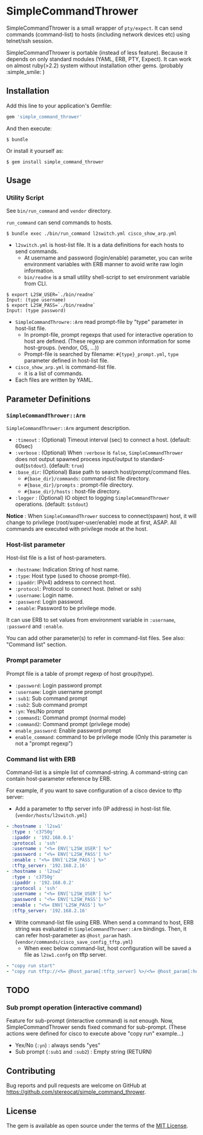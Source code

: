 # SimpleCommandThrower

SimpleCommandThrower is a small wrapper of `pty/expect`.
It can send commands (command-list) to hosts (including network devices etc)
using telnet/ssh session.

SimpleCommandThrower is portable (instead of less feature).
Because it depends on only standard modules (YAML, ERB, PTY, Expect).
It can work on almost ruby(>2.2) system without installation other gems. (probably :simple_smile: )

## Installation

Add this line to your application's Gemfile:

```ruby
gem 'simple_command_thrower'
```

And then execute:

    $ bundle

Or install it yourself as:

    $ gem install simple_command_thrower

## Usage

### Utility Script
See `bin/run_command` and `vendor` directory.

`run_command` can send commands to hosts.

    $ bundle exec ./bin/run_command l2switch.yml cisco_show_arp.yml

- `l2switch.yml` is host-list file.
  It is a data definitions for each hosts to send commands.
  - At username and password (login/enable) parameter,
    you can write environment variables with ERB manner to avoid write raw login information.
  - `bin/readne` is a small utility shell-script to set environment variable from CLI.

```
$ export L2SW_USER=`./bin/readne`
Input: (type username)
$ export L2SW_PASS=`./bin/readne`
Input: (type password)
```

- `SimpleCommandThrowre::Arm` read prompt-file by "type" parameter in host-list file.
  - In prompt-file, prompt regexps that used for interactive operation to host
    are defined. (These regexp are common information for some host-groups. (vendor, OS, ...))
  - Prompt-file is searched by filename: `#{type}_prompt.yml`,
    `type` parameter defined in host-list file.
- `cisco_show_arp.yml` is command-list file.
  - it is a list of commands.
- Each files are written by YAML.

## Parameter Definitions

### `SimpleCommandThrower::Arm`

`SimpleCommandThrower::Arm` argument description.
- `:timeout` : (Optional) Timeout interval (sec) to connect a host. (default: 60sec)
- `:verbose` : (Optional) When `:verbose` is `false`,
  `SimpleCommandThrower` does not output spawned process input/output to standard-out(`$stdout`).
  (default: `true`)
- `:base_dir`: (Optional) Base path to search host/prompt/command files.
  - `#{base_dir}/commands`: command-list file directory.
  - `#{base_dir}/prompts` : prompt-file directory.
  - `#{base_dir}/hosts` : host-file directory.
- `:logger` : (Optional) IO object to logging `SimpleCommandThrower` operations. (default: `$stdout`)

**Notice** : When `SimpleCommandThrower` success to connect(spawn) host,
it will change to privilege (root/super-user/enable) mode at first, ASAP.
All commands are executed with privilege mode at the host.

### Host-list parameter
Host-list file is a list of host-parameters.
- `:hostname`: Indication String of host name.
- `:type`: Host type (used to choose prompt-file).
- `:ipaddr`: IP(v4) address to connect host.
- `:protocol`: Protocol to connect host. (telnet or ssh)
- `:username`: Login name.
- `:password`: Login password.
- `:enable`: Password to be privilege mode.

It can use ERB to set values from environment variable in `:username`, `:password` and `:enable`.

You can add other parameter(s) to refer in command-list files.
See also: "Command list" section.

### Prompt parameter
Prompt file is a table of prompt regexp of host group(type).
- `:password`: Login password prompt
- `:username`: Login username prompt
- `:sub1`: Sub command prompt
- `:sub2`: Sub command prompt
- `:yn`: Yes/No prompt
- `:command1`: Command prompt (normal mode)
- `:command2`: Command prompt (privilege mode)
- `enable_password`: Enable password prompt
- `enable_command`: command to be privilege mode
  (Only this parameter is not a "prompt regexp")

### Command list with ERB
Command-list is a simple list of command-string.
A command-string can contain host-parameter reference by ERB.

For example, if you want to save configuration of a cisco device to tftp server:
- Add a parameter to tftp server info (IP address) in host-list file. (`vendor/hosts/l2switch.yml`)
```YAML
- :hostname : 'l2sw1'
  :type : 'c3750g'
  :ipaddr : '192.168.0.1'
  :protocol : 'ssh'
  :username : "<%= ENV['L2SW_USER'] %>"
  :password : "<%= ENV['L2SW_PASS'] %>"
  :enable : "<%= ENV['L2SW_PASS'] %>"
  :tftp_server: '192.168.2.16'
- :hostname : 'l2sw2'
  :type : 'c3750g'
  :ipaddr : '192.168.0.2'
  :protocol : 'ssh'
  :username : "<%= ENV['L2SW_USER'] %>"
  :password : "<%= ENV['L2SW_PASS'] %>"
  :enable : "<%= ENV['L2SW_PASS'] %>"
  :tftp_server: '192.168.2.16'
```

- Write command-list file using ERB.
  When send a command to host, ERB string was evaluated in `SimpleCommandThrower::Arm` bindings.
  Then, it can refer host-parameter as `@host_param` hash. (`vendor/commands/cisco_save_config_tftp.yml`)
  -  When exec below command-list, host configuration will be saved a file as `l2sw1.confg` on tftp server.

```YAML
- "copy run start"
- "copy run tftp://<%= @host_param[:tftp_server] %>/<%= @host_param[:hostname] %>.confg"
```

## TODO

### Sub prompt operation (interactive command)
Feature for sub-prompt (interactive command) is not enough.
Now, SimpleCommandThrower sends fixed command for sub-prompt.
(These actions were defined for cisco to execute above "copy run" example...)
- Yex/No (`:yn`) : always sends "yes"
- Sub prompt (`:sub1` and `:sub2`) : Empty string (RETURN)

## Contributing

Bug reports and pull requests are welcome on GitHub at <https://github.com/stereocat/simple_command_thrower>.

## License

The gem is available as open source under the terms of the [MIT License](http://opensource.org/licenses/MIT).

